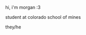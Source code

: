 hi, i'm morgan :3

student at colorado school of mines

they/he

<!---
dragonz4477/dragonz4477 is a ✨ special ✨ repository because its `README.md` (this file) appears on your GitHub profile.
You can click the Preview link to take a look at your changes.
--->
